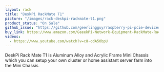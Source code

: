 ```yaml
---
layout: rack
title: "DeskPi RackMate T1"
picture: "/images/rack-deskpi-rackmate-t1.png"
product_status: "On Sale"
github_issue: "https://github.com/geerlingguy/raspberry-pi-pcie-devices/issues/430"
buy_link: https://www.amazon.com/GeeekPi-Network-Equipment-RackMate-Rackmount/dp/B0CSCWVTQ7/ref=sr_1_1?crid=25XL0YRIWZD6Q&dib=eyJ2IjoiMSJ9.5zJjP4gRcpFZvjMor0_eqaJRfY9PK-sktZdDnqVM6EMXWHb2rzhH9KI40QlMx9hxubQjgJYLCMXigiRtAc2sNGv_2AO4CShwfAE0B0JYQ69nW0AWx8E5Fd7Tp5vlJ9sK1CXzSzbqRM3qS0MilWSPK7fJP7IXMtvZbwgROnoBXkDfCFvrPwx5pYevKd0ICp1qxAD3zm4Nc2w2QZZ0U4dM6g.LQpz8dHFQLxQyVeuj5nKCskOr5YTKkpLHg6dyDJJELU&dib_tag=se&keywords=deskpi+rackmate&qid=1712068795&sprefix=deskpi+rackmaa%252Caps%252C455&sr=8-1&_encoding=UTF8&tag=rextech09-20&linkCode=ur2&linkId=b8cbdf3fd99ed02e7e0c32910f121e5d&camp=1789&creative=9325
videos:
  - https://www.youtube.com/watch?v=c8-cdA50bpU
---
```

DeskPi Rack Mate T1 is Aluminum Alloy and Acrylic Frame Mini Chassis which you can setup your own cluster or home assistant server farm into the Mini Chassis. 
